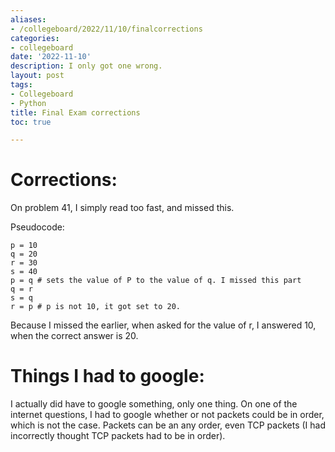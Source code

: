 ```yaml
---
aliases:
- /collegeboard/2022/11/10/finalcorrections
categories:
- collegeboard
date: '2022-11-10'
description: I only got one wrong.
layout: post
tags:
- Collegeboard
- Python
title: Final Exam corrections
toc: true

---
```


# Corrections:

On problem  41, I simply read too fast, and missed this.

Pseudocode:

```
p = 10
q = 20
r = 30
s = 40
p = q # sets the value of P to the value of q. I missed this part
q = r
s = q
r = p # p is not 10, it got set to 20. 

```

Because I missed the earlier, when asked for the value of r, I answered 10, when the correct answer is 20. 

# Things I had to google:

I actually did have to google something, only one thing. On one of the internet questions, I had to google whether or not packets could be in order, which is not the case. Packets can be an any order, even TCP packets (I had incorrectly thought TCP packets had to be in order).


